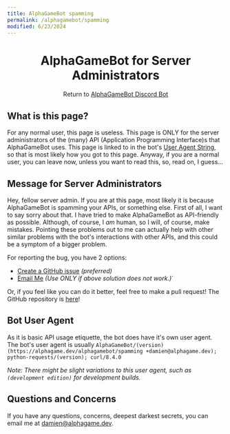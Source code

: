 ```yaml
---
title: AlphaGameBot spamming
permalink: /alphagamebot/spamming
modified: 6/23/2024
---
```


<h1 align="center">AlphaGameBot for Server Administrators</h1>

<p align="center">
    Return to <a href="/alphagamebot">AlphaGameBot Discord Bot</a>
</p>

## What is this page?
For any normal user, this page is useless.  This page is ONLY for the server administrators of the (many) API (Application Programming Interface)s that AlphaGameBot uses.  This page is linked to in the bot's [User Agent String][wikipedia-useragent], so that is most likely how you got to this page.  Anyway, if you are a normal user, you can leave now, unless you want to read this, so, read on, I guess...

## Message for Server Administrators
Hey, fellow server admin.  If you are at this page, most likely it is because AlphaGameBot is spamming your APIs, or something else.  First of all, I want to say sorry about that.  I have tried to make AlphaGameBot as API-friendly as possible.  Although, of course, I *am* human, so I will, of course, make mistakes.  Pointing these problems out to me can actually help with other similar problems with the bot's interactions with other APIs, and this could be a symptom of a bigger problem.

For reporting the bug, you have 2 options:
* [Create a GitHub issue][github-issue] *(preferred)*
* [Email Me][email] *(Use ONLY if above solution does not work.)*`

Or, if you feel like you can do it better, feel free to make a pull request!  The GitHub repository is [here][github-repository]!
## Bot User Agent
As it is basic API usage etiquette, the bot does have it's own user agent.  The bot's user agent is usually `AlphaGameBot/(version) (https://alphagame.dev/alphagamebot/spamming +damien@alphagame.dev); python-requests/(version); curl/8.4.0`

*Note: There might be slight variations to this user agent, such as `(development edition)` for development builds.*

## Questions and Concerns
If you have any questions, concerns, deepest darkest secrets, you can email me at [damien@alphagame.dev][email].

[wikipedia-useragent]: https://en.wikipedia.org/wiki/User-Agent_header
[github-issue]: https://github.com/AlphaGameBot/AlphaGameBot/issues/new
[email]: mailto:damien@alphagame.dev
[github-repository]: https://github.com/AlphaGameBot/AlphaGameBot